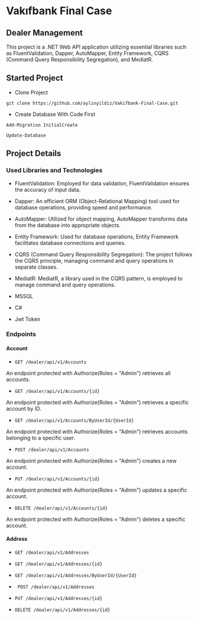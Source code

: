 
#  Vakıfbank Final Case

## Dealer Management

This project is a .NET Web API application utilizing essential libraries such as FluentValidation, Dapper, AutoMapper, Entity Framework, CQRS (Command Query Responsibility Segregation), and MediatR.

## Started Project

- Clone Project
  
`git clone https://github.com/aylinyildiz/Vakifbank-Final-Case.git`
- Create Database With Code First
  
`Add-Migration InitialCreate`

`Update-Database`


## Project Details

### Used Libraries and Technologies
- FluentValidation: Employed for data validation, FluentValidation ensures the accuracy of input data.

- Dapper: An efficient ORM (Object-Relational Mapping) tool used for database operations, providing speed and performance.

- AutoMapper: Utilized for object mapping, AutoMapper transforms data from the database into appropriate objects.

- Entity Framework: Used for database operations, Entity Framework facilitates database connections and queries.

- CQRS (Command Query Responsibility Segregation): The project follows the CQRS principle, managing command and query operations in separate classes.

- MediatR: MediatR, a library used in the CQRS pattern, is employed to manage command and query operations.

- MSSQL

- C#

- Jwt Token


### Endpoints

#### Account

 - `GET /dealer/api/v1/Accounts`

An endpoint protected with Authorize(Roles = "Admin") retrieves all accounts.
- `GET /dealer/api/v1/Accounts/{id}`

An endpoint protected with Authorize(Roles = "Admin") retrieves a specific account by ID.
- `GET /dealer/api/v1/Accounts/ByUserId/{UserId}`

An endpoint protected with Authorize(Roles = "Admin") retrieves accounts belonging to a specific user.
- ` POST /dealer/api/v1/Accounts `

An endpoint protected with Authorize(Roles = "Admin") creates a new account.
- ` PUT /dealer/api/v1/Accounts/{id} `

An endpoint protected with Authorize(Roles = "Admin") updates a specific account.
- `DELETE /dealer/api/v1/Accounts/{id}`

An endpoint protected with Authorize(Roles = "Admin") deletes a specific account.

#### Address 

 - `GET /dealer/api/v1/Addresses`

- `GET /dealer/api/v1/Addresses/{id}`

- `GET /dealer/api/v1/Addresses/ByUserId/{UserId}`

- ` POST /dealer/api/v1/Addresses`

- `PUT /dealer/api/v1/Addresses/{id} `

- `DELETE /dealer/api/v1/Addresses/{id}`
